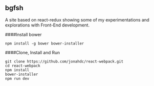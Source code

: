 ## bgfsh

A site based on react-redux showing some of my experimentations and explorations with Front-End development.

####Install bower

```
npm install -g bower bower-installer
```

####Clone, Install and Run

```
git clone https://github.com/jonahdc/react-webpack.git
cd react-webpack
npm install
bower-installer
npm run dev
```


